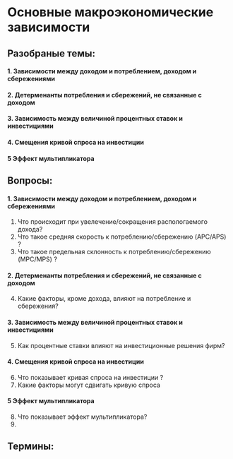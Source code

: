 # Основные макроэкономические зависимости 

## Разобраные темы:
#### 1.  Зависимости между доходом и потреблением, доходом и сбережениями
#### 2. Детерменанты потребления и сбережений, не связанные с доходом
#### 3. Зависимость между величиной процентных ставок и инвестициями
#### 4. Смещения кривой спроса на инвестиции
#### 5 Эффект мультипликатора

## Вопросы:
#### 1.  Зависимости между доходом и потреблением, доходом и сбережениями
1. Что происходит при увелечение/сокращения распологаемого дохода?
2. Что такое средняя скорость к потреблению/сбережению (APC/APS) ?
3. Что такое предельная склонность к потреблению/сбережению (MPC/MPS) ?
#### 2. Детерменанты потребления и сбережений, не связанные с доходом
4. Какие факторы, кроме дохода, влияют на потребление и сбережения?
#### 3. Зависимость между величиной процентных ставок и инвестициями
5. Как процентные ставки влияют на инвестиционные решения фирм?
#### 4. Смещения кривой спроса на инвестиции
6. Что показывает кривая спроса на инвестиции ?
7.  Какие факторы могут сдвигать кривую спроса
#### 5 Эффект мультипликатора
8. Что показывает эффект мультипликатора?
9. 

## Термины:
